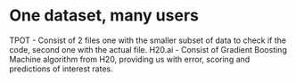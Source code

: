 # One dataset, many users

TPOT - Consist of 2 files one with the smaller subset of data to check if the code, second one with the actual file.
H20.ai - Consist of Gradient Boosting Machine algorithm from H20, providing us with error, scoring and predictions of interest rates.
